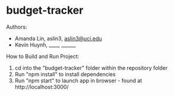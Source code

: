 # budget-tracker

Authors:
- Amanda Lin, aslin3, aslin3@uci.edu
- Kevin Huynh, ____, ______

How to Build and Run Project:
1. cd into the "budget-tracker" folder within the repository folder
2. Run "npm install" to install dependencies
3. Run "npm start" to launch app in browser - found at http://localhost:3000/